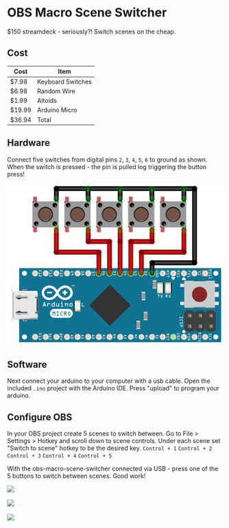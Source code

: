 # OBS Macro Scene Switcher                                                              

$150 streamdeck - seriously?! Switch scenes on the cheap.

## Cost

| Cost   | Item              |
|--------|-------------------|
| $7.98  | Keyboard Switches |
| $6.98  | Random Wire       |
| $1.99  | Altoids           |
| $19.99 | Arduino Micro     |
| $36.94 | Total             |

## Hardware

Connect five switches from digital pins `2`, `3`, `4`, `5`, `6` to ground as shown. When the switch is pressed - the pin is pulled log triggering the button press!

![](wiring-diagram.png)

## Software

Next connect your arduino to your computer with a usb cable. Open the included `.ino` project with the Arduino IDE. Press "upload" to program your arduino.

## Configure OBS

In your OBS project create 5 scenes to switch between. Go to File > Settings > Hotkey and scroll down to scene controls. Under each scene set "Switch to scene" hotkey to be the desired key. 
`Control + 1`
`Control + 2`
`Control + 3`
`Control + 4`
`Control + 5`

With the obs-macro-scene-switcher connected via USB - press one of the 5 buttons to switch between scenes. Good work!


![](wiring-photo1.png)

![](wiring-photo2.png)

![](final-package.gif)

